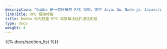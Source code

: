 ```yaml
---
description: "Dubbo 是一款轻量的 RPC 框架，提供 Java、Go、Node.js、Javascript 等语言支持，帮助开发者构建浏览器、gRPC 兼容的 HTTP API。"
linkTitle: RPC 框架特性
title: Dubbo 作为轻量 RPC 框架解决组件通信问题
type: docs
weight: 4
---
```


{{% docs/section_list %}}